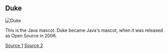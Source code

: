 ## Duke
![Duke](http://upload.wikimedia.org/wikipedia/commons/4/40/Wave.svg)

This is the Java mascot. Duke became Java's mascot, when it was released as Open Source in 2006.

[Source 1](http://bit.ly/1a9TFui)
[Source 2](http://www.oracle.com/us/technologies/java/duke-424174.html)